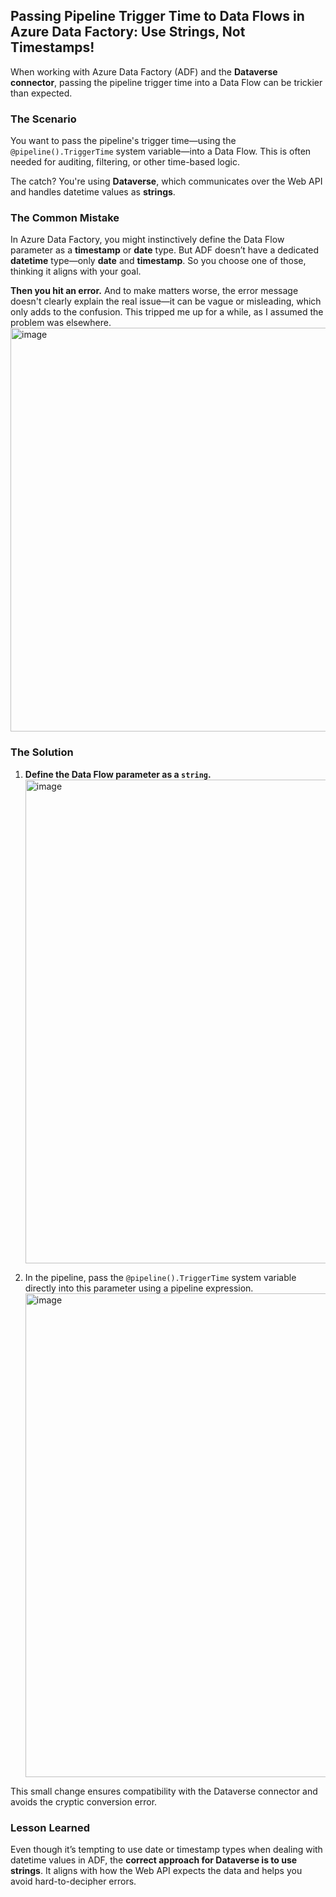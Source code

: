 ## Passing Pipeline Trigger Time to Data Flows in Azure Data Factory: Use Strings, Not Timestamps!

When working with Azure Data Factory (ADF) and the **Dataverse connector**, passing the pipeline trigger time into a Data Flow can be trickier than expected.

### The Scenario

You want to pass the pipeline's trigger time—using the `@pipeline().TriggerTime` system variable—into a Data Flow. This is often needed for auditing, filtering, or other time-based logic.

The catch? You're using **Dataverse**, which communicates over the Web API and handles datetime values as **strings**.

### The Common Mistake

In Azure Data Factory, you might instinctively define the Data Flow parameter as a **timestamp** or **date** type. But ADF doesn’t have a dedicated **datetime** type—only **date** and **timestamp**. So you choose one of those, thinking it aligns with your goal.

**Then you hit an error.**
And to make matters worse, the error message doesn't clearly explain the real issue—it can be vague or misleading, which only adds to the confusion. This tripped me up for a while, as I assumed the problem was elsewhere.
<img width="1020" height="646" alt="image" src="https://github.com/user-attachments/assets/abbb0756-0507-4d4d-8673-e6bd21bbdbc9" />

### The Solution

1. **Define the Data Flow parameter as a `string`.**
   <img width="1541" height="774" alt="image" src="https://github.com/user-attachments/assets/5a88fdea-b987-4314-a75c-e30c609b7196" />

3. In the pipeline, pass the `@pipeline().TriggerTime` system variable directly into this parameter using a pipeline expression.
   <img width="1260" height="774" alt="image" src="https://github.com/user-attachments/assets/c53057c5-f92c-4adc-8f88-18ba8a11426a" />


This small change ensures compatibility with the Dataverse connector and avoids the cryptic conversion error.

### Lesson Learned

Even though it’s tempting to use date or timestamp types when dealing with datetime values in ADF, the **correct approach for Dataverse is to use strings**. It aligns with how the Web API expects the data and helps you avoid hard-to-decipher errors.

